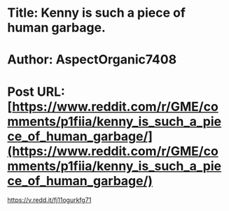 # Title: Kenny is such a piece of human garbage.
# Author: AspectOrganic7408
# Post URL: [https://www.reddit.com/r/GME/comments/p1fiia/kenny_is_such_a_piece_of_human_garbage/](https://www.reddit.com/r/GME/comments/p1fiia/kenny_is_such_a_piece_of_human_garbage/)


https://v.redd.it/fj11ogurkfg71